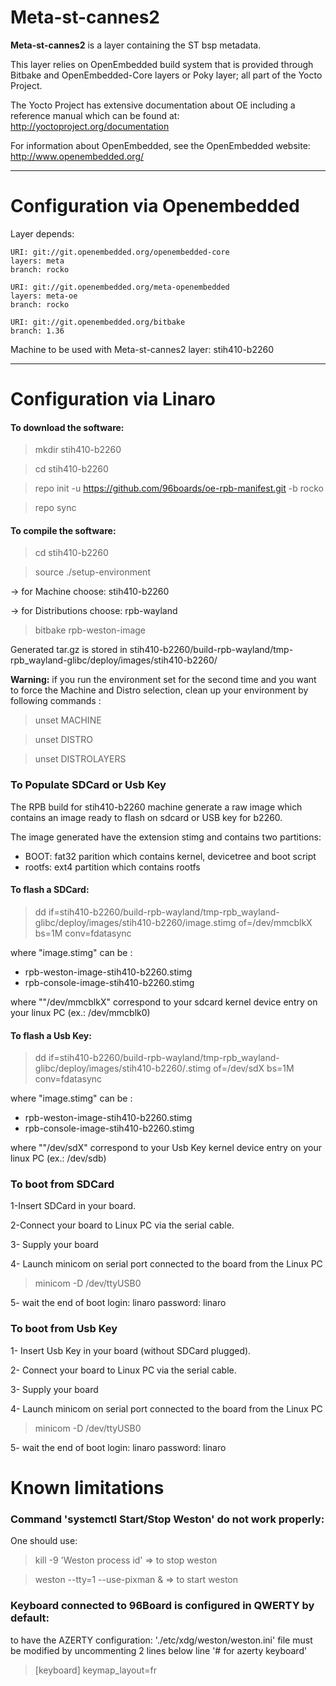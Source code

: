 # Meta-st-cannes2

**Meta-st-cannes2** is a layer containing the ST bsp metadata.

This layer relies on OpenEmbedded build system that is provided through
Bitbake and OpenEmbedded-Core layers or Poky layer; all part of the Yocto Project.

The Yocto Project has extensive documentation about OE including a reference manual
which can be found at:
    http://yoctoproject.org/documentation

For information about OpenEmbedded, see the OpenEmbedded website:
    http://www.openembedded.org/

***

# Configuration via Openembedded

Layer depends:

    URI: git://git.openembedded.org/openembedded-core
    layers: meta
    branch: rocko

    URI: git://git.openembedded.org/meta-openembedded
    layers: meta-oe
    branch: rocko

    URI: git://git.openembedded.org/bitbake
    branch: 1.36

Machine to be used with Meta-st-cannes2 layer:
    stih410-b2260

***

# Configuration via Linaro

#### To download the software:
> mkdir stih410-b2260

> cd stih410-b2260

> repo init -u https://github.com/96boards/oe-rpb-manifest.git -b rocko

> repo sync

#### To compile the software:

> cd stih410-b2260

> source ./setup-environment

-> for Machine choose: stih410-b2260

-> for Distributions choose: rpb-wayland
> bitbake rpb-weston-image

Generated tar.gz is stored in stih410-b2260/build-rpb-wayland/tmp-rpb_wayland-glibc/deploy/images/stih410-b2260/

**Warning:** if you run the environment set for the second time and you want to force the Machine and Distro selection, clean up your environment  by following commands :
> unset MACHINE

> unset DISTRO

> unset DISTROLAYERS

### To Populate SDCard or Usb Key
The RPB build for stih410-b2260 machine generate a raw image which contains an image ready to flash on sdcard or USB key for b2260.

The image generated have the extension stimg and contains two partitions:
* BOOT: fat32 parition which contains kernel, devicetree and boot script
* rootfs: ext4 partition which contains rootfs

#### To flash a SDCard:
> dd if=stih410-b2260/build-rpb-wayland/tmp-rpb_wayland-glibc/deploy/images/stih410-b2260/image.stimg of=/dev/mmcblkX bs=1M conv=fdatasync

where "image.stimg" can be :
* rpb-weston-image-stih410-b2260.stimg
* rpb-console-image-stih410-b2260.stimg

where ""/dev/mmcblkX" correspond to your sdcard kernel device entry on your linux PC (ex.: /dev/mmcblk0)

#### To flash a Usb Key:
> dd if=stih410-b2260/build-rpb-wayland/tmp-rpb_wayland-glibc/deploy/images/stih410-b2260/<image>.stimg of=/dev/sdX bs=1M conv=fdatasync

where "image.stimg" can be :
* rpb-weston-image-stih410-b2260.stimg
* rpb-console-image-stih410-b2260.stimg

where ""/dev/sdX" correspond to your Usb Key kernel device entry on your linux PC (ex.: /dev/sdb)

### To boot from SDCard

1-Insert SDCard in your board.

2-Connect your board to Linux PC via the serial cable.

3- Supply your board

4- Launch minicom on serial port connected to the board from the Linux PC

> minicom -D /dev/ttyUSB0

5- wait the end of boot
login: linaro
password: linaro

### To boot from Usb Key

1- Insert Usb Key in your board (without SDCard plugged).

2- Connect your board to Linux PC via the serial cable.

3- Supply your board

4- Launch minicom on serial port connected to the board from the Linux PC

> minicom -D /dev/ttyUSB0

5- wait the end of boot
login: linaro
password: linaro


# Known limitations

### Command 'systemctl Start/Stop Weston' do not work properly:
One should use:

> kill -9 'Weston process id' => to stop weston

> weston --tty=1 --use-pixman & => to start weston

### Keyboard connected to 96Board is configured in QWERTY by default:
to have the AZERTY configuration:
'./etc/xdg/weston/weston.ini' file must be modified by uncommenting 2 lines below line '# for azerty keyboard'
> [keyboard]
> keymap_layout=fr
